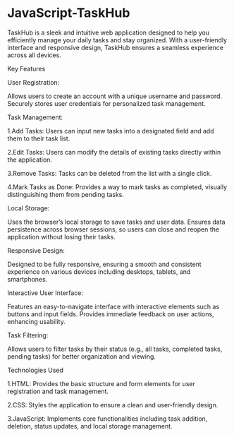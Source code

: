 # JavaScript-TaskHub
TaskHub is a sleek and intuitive web application designed to help you efficiently manage your daily tasks and stay organized. With a user-friendly interface and responsive design, TaskHub ensures a seamless experience across all devices.

Key Features

User Registration:

Allows users to create an account with a unique username and password.
Securely stores user credentials for personalized task management.

Task Management:

1.Add Tasks: Users can input new tasks into a designated field and add them to their task list.

2.Edit Tasks: Users can modify the details of existing tasks directly within the application.

3.Remove Tasks: Tasks can be deleted from the list with a single click.

4.Mark Tasks as Done: Provides a way to mark tasks as completed, visually distinguishing them from pending tasks.

Local Storage:

Uses the browser’s local storage to save tasks and user data.
Ensures data persistence across browser sessions, so users can close and reopen the application without losing their tasks.

Responsive Design:

Designed to be fully responsive, ensuring a smooth and consistent experience on various devices including desktops, tablets, and smartphones.

Interactive User Interface:

Features an easy-to-navigate interface with interactive elements such as buttons and input fields.
Provides immediate feedback on user actions, enhancing usability.

Task Filtering:

Allows users to filter tasks by their status (e.g., all tasks, completed tasks, pending tasks) for better organization and viewing.

Technologies Used

1.HTML: Provides the basic structure and form elements for user registration and task management.

2.CSS: Styles the application to ensure a clean and user-friendly design.

3.JavaScript: Implements core functionalities including task addition, deletion, status updates, and local storage management.
